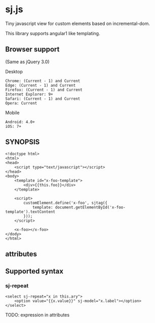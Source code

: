 # sj.js

Tiny javascript view for custom elements based on incremental-dom.

This library supports angular1 like templating.

## Browser support

(Same as jQuery 3.0)

Desktop

    Chrome: (Current - 1) and Current
    Edge: (Current - 1) and Current
    Firefox: (Current - 1) and Current
    Internet Explorer: 9+
    Safari: (Current - 1) and Current
    Opera: Current

Mobile

    Android: 4.0+
    iOS: 7+

## SYNOPSIS

    <!doctype html>
    <html>
    <head>
        <script type="text/javascript"></script>
    </head>
    <body>
        <template id="x-foo-template">
            <div>{{this.foo}}</div>
        </template>

        <script>
            customElement.define('x-foo', sjtag({
                template: document.getElementById('x-foo-template').textContent
            }));
        </script>

        <x-foo></x-foo>
    </dody>
    </html>

## attributes

## Supported syntax

### sj-repeat

    <select sj-repeat="x in this.ary">
        <option value="{{x.value}}" sj-model="x.label"></option>
    </select>

TODO: expression in attributes

